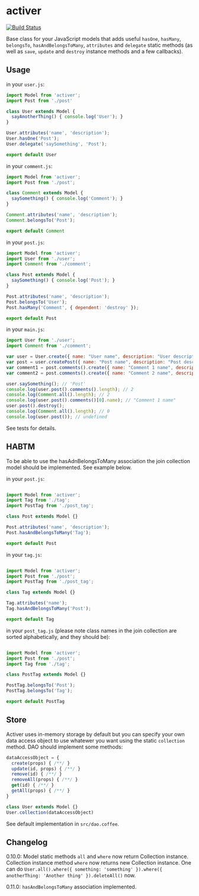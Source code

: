 # activer

[![Build Status](https://travis-ci.org/ondblclick/activer.svg?branch=master)](https://travis-ci.org/ondblclick/activer)

Base class for your JavaScript models that adds useful `hasOne`, `hasMany`, `belongsTo`, `hasAndBelongsToMany`, `attributes` and `delegate` static methods (as well as `save`, `update` and `destroy` instance methods and a few callbacks).

## Usage

in your `user.js`:
```javascript
import Model from 'activer';
import Post from './post'

class User extends Model {
  sayAnotherThing() { console.log('User'); }
}

User.attributes('name', 'description');
User.hasOne('Post');
User.delegate('saySomething', 'Post');

export default User
```

in your `comment.js`:
```javascript
import Model from 'activer';
import Post from './post';

class Comment extends Model {
  saySomething() { console.log('Comment'); }
}

Comment.attributes('name', 'description');
Comment.belongsTo('Post');

export default Comment
```

in your `post.js`:
```javascript
import Model from 'activer';
import User from './user';
import Comment from './comment';

class Post extends Model {
  saySomething() { console.log('Post'); }
}

Post.attributes('name', 'description');
Post.belongsTo('User');
Post.hasMany('Comment', { dependent: 'destroy' });

export default Post
```

in your `main.js`:
```javascript
import User from './user';
import Comment from './comment';

var user = User.create({ name: "User name", description: "User description" });
var post = user.createPost({ name: "Post name", description: "Post description" });
var comment1 = post.comments().create({ name: "Comment 1 name", description: "Comment 1 description" });
var comment2 = post.comments().create({ name: "Comment 2 name", description: "Comment 2 description" });

user.saySomething(); // 'Post'
console.log(user.post().comments().length); // 2
console.log(Comment.all().length); // 2
console.log(user.post().comments()[0].name); // "Comment 1 name"
user.post().destroy();
console.log(Comment.all().length); // 0
console.log(user.post()); // undefined
```

See tests for details.

## HABTM

To be able to use the hasAdnBelongsToMany association the join collection model should be implemented. See example below.

in your `post.js`:
```javascript

import Model from 'activer';
import Tag from './tag';
import PostTag from './post_tag';

class Post extends Model {}

Post.attributes('name', 'description');
Post.hasAndBelongsToMany('Tag');

export default Post
```

in your `tag.js`:
```javascript

import Model from 'activer';
import Post from './post';
import PostTag from './post_tag';

class Tag extends Model {}

Tag.attributes('name');
Tag.hasAndBelongsToMany('Post');

export default Tag
```

in your `post_tag.js` (please note class names in the join collection are sorted alphabetically, and they should be):
```javascript

import Model from 'activer';
import Post from './post';
import Tag from './tag';

class PostTag extends Model {}

PostTag.belongsTo('Post');
PostTag.belongsTo('Tag');

export default PostTag
```

## Store

Activer uses in-memory storage by default but you can specify your own data access object to use whatewer you want using the static `collection` method. DAO should implement some methods:

```javascript
dataAccessObject = {
  create(props) { /**/ }
  update(id, props) { /**/ }
  remove(id) { /**/ }
  removeAll(props) { /**/ }
  get(id) { /**/ }
  getAll(props) { /**/ }
}

class User extends Model {}
User.collection(dataAccessObject)
```

See default implementation in `src/dao.coffee`.

## Changelog

0.10.0: Model static methods `all` and `where` now return Collection instance. Collection instance method `where` now returns new Collection instance. One can do `User.all().where({ something: 'something' }).where({ anotherThing: 'Another thing' }).deleteAll()` now.

0.11.0: `hasAndBelongsToMany` association implemented.
